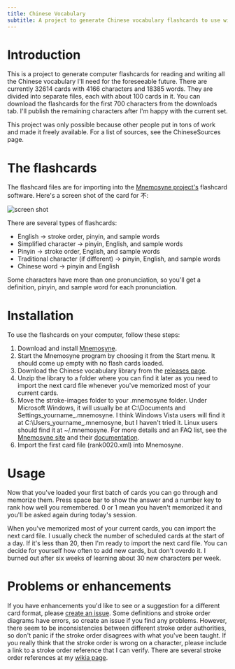 ```yaml
---
title: Chinese Vocabulary
subtitle: A project to generate Chinese vocabulary flashcards to use with Mnemosyne
---
```


# Introduction #

This is a project to generate computer flashcards for reading and writing all the Chinese vocabulary I'll need for the foreseeable future. There are currently 32614 cards with 4166 characters and 18385 words. They are divided into separate files, each with about 100 cards in it. You can download the flashcards for the first 700 characters from the downloads tab. I'll publish the remaining characters after I'm happy with the current set.

This project was only possible because other people put in tons of work and made it freely available. For a list of sources, see the ChineseSources page.

# The flashcards #

The flashcard files are for importing into the [Mnemosyne project's](http://www.mnemosyne-proj.org/) flashcard software. Here's a screen shot of the card for 不:

![screen shot](https://github.com/donkirkby/donkirkby/blob/master/frequency-flashcards/dictionary/screenshot.PNG)

There are several types of flashcards:
  * English -> stroke order, pinyin, and sample words
  * Simplified character -> pinyin, English, and sample words
  * Pinyin -> stroke order, English, and sample words
  * Traditional character (if different) -> pinyin, English, and sample words
  * Chinese word -> pinyin and English

Some characters have more than one pronunciation, so you'll get a definition, pinyin, and sample word for each pronunciation.


# Installation #
To use the flashcards on your computer, follow these steps:
  1. Download and install [Mnemosyne](http://mnemosyne-proj.org/download-mnemosyne.php).
  1. Start the Mnemosyne program by choosing it from the Start menu. It should come up empty with no flash cards loaded.
  1. Download the Chinese vocabulary library from the [releases page](https://github.com/donkirkby/donkirkby/releases).
  1. Unzip the library to a folder where you can find it later as you need to import the next card file whenever you've memorized most of your current cards.
  1. Move the stroke-images folder to your .mnemosyne folder. Under Microsoft Windows, it will usually be at C:\Documents and Settings\_yourname_\.mnemosyne. I think Windows Vista users will find it at C:\Users\_yourname_\.mnemosyne, but I haven't tried it. Linux users should find it at ~/.mnemosyne. For more details and an FAQ list, see the [Mnemosyne site](http://www.mnemosyne-proj.org/) and their [documentation](http://www.mnemosyne-proj.org/help/index.php).
  1. Import the first card file (rank0020.xml) into Mnemosyne.

# Usage #
Now that you've loaded your first batch of cards you can go through and memorize them. Press space bar to show the answer and a number key to rank how well you remembered. 0 or 1 mean you haven't memorized it and you'll be asked again during today's session.

When you've memorized most of your current cards, you can import the next card file. I usually check the number of scheduled cards at the start of a day. If it's less than 20, then I'm ready to import the next card file. You can decide for yourself how often to add new cards, but don't overdo it. I burned out after six weeks of learning about 30 new characters per week.

# Problems or enhancements #
If you have enhancements you'd like to see or a suggestion for a different card format, please [create an issue](https://github.com/donkirkby/donkirkby/issues).
Some definitions and stroke order diagrams have errors, so create an issue if you find any problems. However, there seem to be inconsistencies between different stroke order authorities, so don't panic if the stroke order disagrees with what you've been taught. If you really think that the stroke order is wrong on a character, please include a link to a stroke order reference that I can verify. There are several stroke order references at my [wikia page](http://scratchpad.wikia.com/wiki/Learning_Chinese_-_Tools).